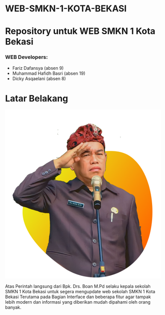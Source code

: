 # WEB-SMKN-1-KOTA-BEKASI

# **Repository untuk WEB SMKN 1 Kota Bekasi**

### WEB Developers:
* Fariz Dafansya (absen 9)
* Muhammad Hafidh Basri (absen 19)
* Dicky Asqaelani (absen 8)
# **Latar Belakang**

<img src="code/image/bpk-boan.png" />

Atas Perintah langsung dari Bpk. Drs. Boan M.Pd selaku kepala sekolah SMKN 1 Kota Bekasi untuk segera mengupdate web sekolah SMKN 1 Kota Bekasi Terutama pada Bagian Interface dan beberapa fitur agar tampak lebih modern dan informasi yang diberikan mudah dipahami oleh orang banyak.